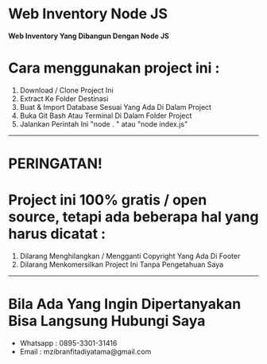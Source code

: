 <h1>Web Inventory Node JS</h1>

<p><strong>Web Inventory Yang Dibangun Dengan Node JS</strong></p>

<h1>Cara menggunakan project ini : </h1>
<ol type="1">
	<li>Download / Clone Project Ini</li>
	<li>Extract Ke Folder Destinasi</li>
	<li>Buat & Import Database Sesuai Yang Ada Di Dalam Project</li>
	<li>Buka Git Bash Atau Terminal Di Dalam Folder Project</li>
	<li>Jalankan Perintah Ini "node . " atau "node index.js"</li>
</ol>

<hr>

<h1>PERINGATAN!</h1>
<h1>Project ini 100% gratis / open source, tetapi ada beberapa hal yang harus dicatat : </h1>
<ol type="1">
	<li>Dilarang Menghilangkan / Mengganti Copyright Yang Ada Di Footer</li>
	<li>Dilarang Menkomersilkan Project Ini Tanpa Pengetahuan Saya</li>
</ol>

<hr>

<h1>Bila Ada Yang Ingin Dipertanyakan Bisa Langsung Hubungi Saya</h1>

<ul>
	<li>Whatsapp : 0895-3301-31416</li>
	<li>Email : mzibranfitadiyatama@gmail.com</li>
</ul>
